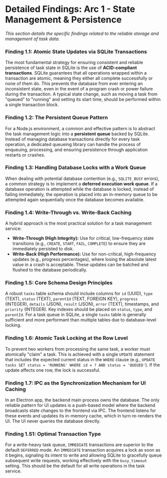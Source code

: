 # Detailed Findings: Arc 1 - State Management & Persistence

*This section details the specific findings related to the reliable storage and management of task data.*

### Finding 1.1: Atomic State Updates via SQLite Transactions
The most fundamental strategy for ensuring consistent and reliable persistence of task state in SQLite is the use of **ACID-compliant transactions**. SQLite guarantees that all operations wrapped within a transaction are atomic, meaning they either all complete successfully or none of them do. This prevents the database from ever entering an inconsistent state, even in the event of a program crash or power failure during the transaction. A typical state change, such as moving a task from "queued" to "running" and setting its start time, should be performed within a single transaction block.

### Finding 1.2: The Persistent Queue Pattern
For a Node.js environment, a common and effective pattern is to abstract the task management logic into a **persistent queue** backed by SQLite. Instead of managing database transactions directly for every task operation, a dedicated queueing library can handle the process of enqueuing, processing, and ensuring persistence through application restarts or crashes.

### Finding 1.3: Handling Database Locks with a Work Queue
When dealing with potential database contention (e.g., `SQLITE_BUSY` errors), a common strategy is to implement a **deferred execution work queue**. If a database operation is attempted while the database is locked, instead of failing immediately, the operation is placed into an in-memory queue to be attempted again sequentially once the database becomes available.

### Finding 1.4: Write-Through vs. Write-Back Caching
A hybrid approach is the most practical solution for a task management service:
*   **Write-Through (High Integrity):** Use for critical, low-frequency state transitions (e.g., `CREATE`, `START`, `FAIL`, `COMPLETE`) to ensure they are immediately persisted to disk.
*   **Write-Back (High Performance):** Use for non-critical, high-frequency updates (e.g., progress percentages), where losing the absolute latest value in a crash is acceptable. These updates can be batched and flushed to the database periodically.

### Finding 1.5: Core Schema Design Principles
A robust `tasks` table schema should include columns for `id` (UUID), `type` (TEXT), `status` (TEXT), `parentId` (TEXT, FOREIGN KEY), `progress` (INTEGER), `details` (JSON), `result` (JSON), `error` (TEXT), timestamps, and `priority` (INTEGER). Key indexes should be placed on `status`, `type`, and `parentId`. For a task queue in SQLite, a single `tasks` table is generally sufficient and more performant than multiple tables due to database-level locking.

### Finding 1.6: Atomic Task Locking at the Row Level
To prevent two workers from processing the same task, a worker must atomically "claim" a task. This is achieved with a single `UPDATE` statement that includes the expected current status in the `WHERE` clause (e.g., `UPDATE tasks SET status = 'RUNNING' WHERE id = ? AND status = 'QUEUED'`). If the update affects one row, the lock is successful.

### Finding 1.7: IPC as the Synchronization Mechanism for UI Caching
In an Electron app, the backend main process owns the database. The only reliable pattern for UI updates is a push-based model where the backend broadcasts state changes to the frontend via IPC. The frontend listens for these events and updates its in-memory cache, which in turn re-renders the UI. The UI never queries the database directly.

### Finding 1.S1: Optimal Transaction Type
For a write-heavy task queue, `IMMEDIATE` transactions are superior to the default `DEFERRED` mode. An `IMMEDIATE` transaction acquires a lock as soon as it begins, signaling its intent to write and allowing SQLite to gracefully queue subsequent write requests, working effectively with the `busy_timeout` setting. This should be the default for all write operations in the task service.